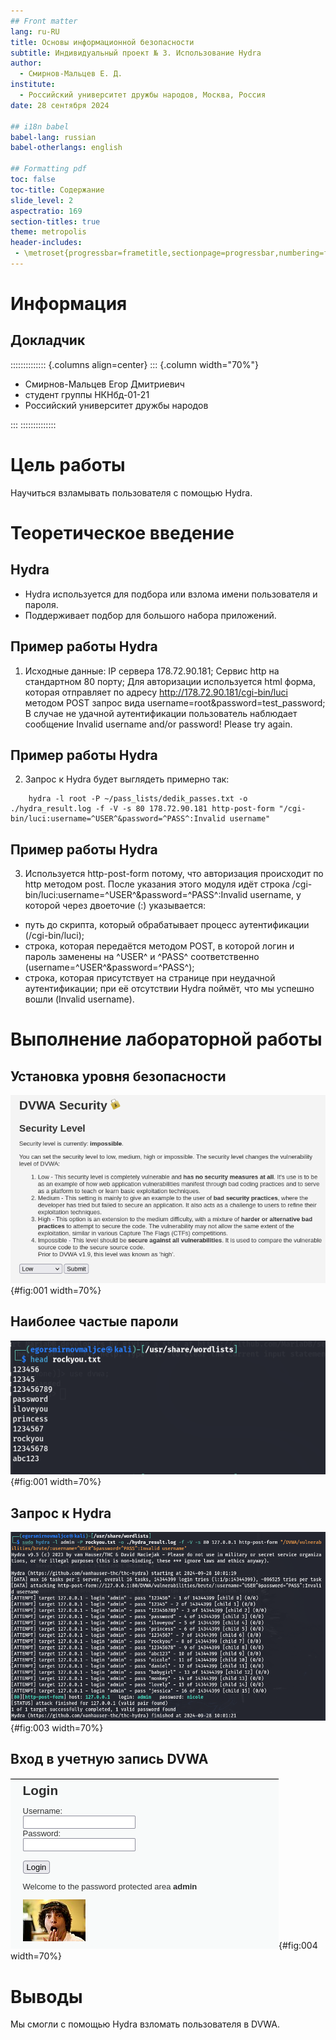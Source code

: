 ```yaml
---
## Front matter
lang: ru-RU
title: Основы информационной безопасности
subtitle: Индивидуальный проект № 3. Использование Hydra
author:
  - Смирнов-Мальцев Е. Д.
institute:
  - Российский университет дружбы народов, Москва, Россия
date: 28 сентября 2024

## i18n babel
babel-lang: russian
babel-otherlangs: english

## Formatting pdf
toc: false
toc-title: Содержание
slide_level: 2
aspectratio: 169
section-titles: true
theme: metropolis
header-includes:
 - \metroset{progressbar=frametitle,sectionpage=progressbar,numbering=fraction}
---
```


# Информация

## Докладчик

:::::::::::::: {.columns align=center}
::: {.column width="70%"}

  * Смирнов-Мальцев Егор Дмитриевич
  * студент группы НКНбд-01-21
  * Российский университет дружбы народов
  
:::
::::::::::::::

# Цель работы

Научиться взламывать пользователя с помощью Hydra.

# Теоретическое введение

## Hydra

* Hydra используется для подбора или взлома имени пользователя и пароля.
* Поддерживает подбор для большого набора приложений.

## Пример работы Hydra

1. Исходные данные:
        IP сервера 178.72.90.181;
        Сервис http на стандартном 80 порту;
        Для авторизации используется html форма, которая отправляет по адресу http://178.72.90.181/cgi-bin/luci методом POST запрос вида username=root&password=test_password;
        В случае не удачной аутентификации пользователь наблюдает сообщение Invalid username and/or password! Please try again.

## Пример работы Hydra

2. Запрос к Hydra будет выглядеть примерно так:

```
    hydra -l root -P ~/pass_lists/dedik_passes.txt -o ./hydra_result.log -f -V -s 80 178.72.90.181 http-post-form "/cgi-bin/luci:username=^USER^&password=^PASS^:Invalid username"
```

## Пример работы Hydra

3. Используется http-post-form потому, что авторизация происходит по http методом post. После указания этого модуля идёт строка /cgi-bin/luci:username=^USER^&password=^PASS^:Invalid username, у которой через двоеточие (:) указывается:
* путь до скрипта, который обрабатывает процесс аутентификации (/cgi-bin/luci);
* строка, которая передаётся методом POST, в которой логин и пароль заменены на ^USER^ и ^PASS^ соответственно (username=^USER^&password=^PASS^);
* строка, которая присутствует на странице при неудачной аутентификации; при её отсутствии Hydra поймёт, что мы успешно вошли (Invalid username).


# Выполнение лабораторной работы

## Установка уровня безопасности

![](image/1.png){#fig:001 width=70%}

## Наиболее частые пароли

![](image/2.png){#fig:001 width=70%}

## Запрос к Hydra

![](image/3.png){#fig:003 width=70%}

## Вход в учетную запись DVWA

![](image/4.png){#fig:004 width=70%}

# Выводы

Мы смогли с помощью Hydra взломать пользователя в DVWA.
